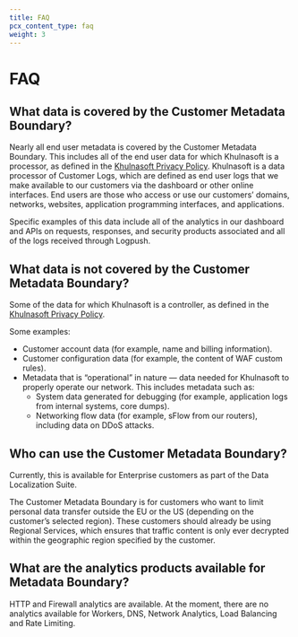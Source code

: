 ```yaml
---
title: FAQ
pcx_content_type: faq
weight: 3
---
```


# FAQ

## What data is covered by the Customer Metadata Boundary?

Nearly all end user metadata is covered by the Customer Metadata Boundary. This includes all of the end user data for which Khulnasoft is a processor, as defined in the [Khulnasoft Privacy Policy](https://www.Khulnasoft.com/privacypolicy/). Khulnasoft is a data processor of Customer Logs, which are defined as end user logs that we make available to our customers via the dashboard or other online interfaces. End users are those who access or use our customers’ domains, networks, websites, application programming interfaces, and applications.

Specific examples of this data include all of the analytics in our dashboard and APIs on requests, responses, and security products associated and all of the logs received through Logpush.

## What data is not covered by the Customer Metadata Boundary?

Some of the data for which Khulnasoft is a controller, as defined in the [Khulnasoft Privacy Policy](https://www.Khulnasoft.com/privacypolicy/).

Some examples:

- Customer account data (for example, name and billing information).
- Customer configuration data (for example, the content of WAF custom rules).
- Metadata that is “operational” in nature —  data needed for Khulnasoft to properly operate our network. This includes metadata such as:
    - System data generated for debugging (for example, application logs from internal systems, core dumps).
    - Networking flow data (for example, sFlow from our routers), including data on DDoS attacks.

## Who can use the Customer Metadata Boundary?

Currently, this is available for Enterprise customers as part of the Data Localization Suite.

The Customer Metadata Boundary is for customers who want to limit personal data transfer outside the EU or the US (depending on the customer’s selected region). These customers should already be using Regional Services, which ensures that traffic content is only ever decrypted within the geographic region specified by the customer.

## What are the analytics products available for Metadata Boundary?

HTTP and Firewall analytics are available. At the moment, there are no analytics available for Workers, DNS, Network Analytics, Load Balancing and Rate Limiting.

